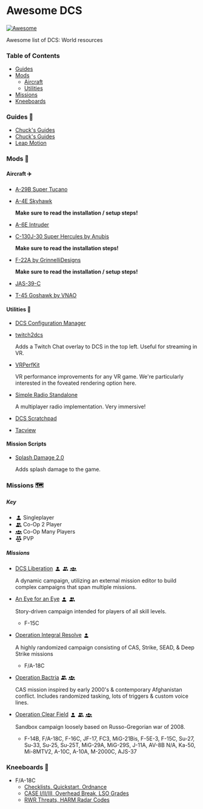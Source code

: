 # Awesome DCS

[![Awesome](https://awesome.re/badge.svg)](https://awesome.re)

Awesome list of DCS: World resources

### Table of Contents

-   [Guides](#guides-📄)
-   [Mods](#mods-🧩)
    -   [Aircraft](#aircraft-✈️)
    -   [Utilities](#utilities-🔧)
-   [Missions](#missions-🗺)
-   [Kneeboards](#kneeboards-📝)

### Guides 📄

-   [Chuck's Guides](https://www.mudspike.com/chucks-guides-dcs/)
-   [Chuck's Guides](https://www.mudspike.com/chucks-guides-dcs/)
-   [Leap Motion](https://forum.dcs.world/topic/285166-my-procedure-for-leap-motion-working-perfectly-in-dcs/#comment-4820137)

### Mods 🧩

#### Aircraft ✈️

-   [A-29B Super Tucano](https://github.com/luizrenault/a-29b-community)
-   [A-4E Skyhawk](https://github.com/heclak/community-a4e-c)

    **Make sure to read the installation / setup steps!**

-   [A-6E Intruder](https://github.com/CorsairCat/DCS-A-6E-Intruder)
-   [C-130J-30 Super Hercules by Anubis](https://forums.eagle.ru/topic/252075-dcs-super-hercules-mod-by-anubis/)

    **Make sure to read the installation steps!**

-   [F-22A by GrinnelliDesigns](https://fsoutlet.com/f22/)

    **Make sure to read the installation / setup steps!**

-   [JAS-39-C](https://github.com/whisky-actual/Community-JAS-39-C)
-   [T-45 Goshawk by VNAO](https://forums.eagle.ru/topic/203816-vnao-t-45-goshawk/)

#### Utilities 🔧

-   [DCS Configuration Manager](https://github.com/TheFitzZZ/DCS-Config-Manager)
-   [twitch2dcs](https://github.com/jeffboulanger/twitch2dcs)

    Adds a Twitch Chat overlay to DCS in the top left. Useful for streaming in VR.

-   [VRPerfKit](https://github.com/fholger/vrperfkit)

    VR performance improvements for any VR game. We're particularly interested in the foveated rendering option here.

-   [Simple Radio Standalone](http://dcssimpleradio.com/gettingstarted/)

    A multiplayer radio implementation. Very immersive!

-   [DCS Scratchpad](https://github.com/rkusa/dcs-scratchpad)
-   [Tacview](https://www.tacview.net/)

#### Mission Scripts

-   [Splash Damage 2.0](https://forum.dcs.world/topic/289290-splash-damage-20-script-make-explosions-better/)

    Adds splash damage to the game.

### Missions 🗺

##### Key

-   ![Solo](/assets/account.svg) Singleplayer
-   ![Co-Op 2 player](/assets/account-multiple.svg) Co-Op 2 Player
-   ![Co-Op Many](/assets/account-group.svg) Co-Op Many Players
-   ![PVP](/assets/account-switch-outline.svg) PVP

##### Missions

-   [DCS Liberation](https://github.com/dcs-liberation/dcs_liberation) ![solo](/assets/account.svg) ![2 player](/assets/account-multiple.svg) ![Co-Op Many](/assets/account-group.svg)

    A dynamic campaign, utilizing an external mission editor to build complex campaigns that span multiple missions.

-   [An Eye for an Eye](https://forum.dcs.world/topic/117887-an-eye-for-an-eye-v09-single-player2-player-for-f-15c) ![solo](/assets/account.svg) ![2 player](/assets/account-multiple.svg)

    Story-driven campaign intended for players of all skill levels.

    -   F-15C

-   [Operation Integral Resolve](https://www.digitalcombatsimulator.com/en/files/3309469/) ![solo](/assets/account.svg)

    A highly randomized campaign consisting of CAS, Strike, SEAD, & Deep Strike missions

    -   F/A-18C

-   [Operation Bactria](https://www.digitalcombatsimulator.com/en/files/201633/) ![2 player](/assets/account-multiple.svg) ![Co-Op Many](/assets/account-group.svg)

    CAS mission inspired by early 2000's & contemporary Afghanistan conflict. Includes randomized tasking, lots of triggers & custom voice lines.

-   [Operation Clear Field](https://www.digitalcombatsimulator.com/en/files/3306039/) ![solo](/assets/account.svg) ![2 player](/assets/account-multiple.svg) ![Co-Op Many](/assets/account-group.svg)

    Sandbox campaign loosely based on Russo-Gregorian war of 2008.

    -   F-14B, F/A-18C, F-16C, JF-17, FC3, MiG-21Bis, F-5E-3, F-15C, Su-27, Su-33, Su-25, Su-25T, MiG-29A, MiG-29S, J-11A, AV-8B N/A, Ka-50, Mi-8MTV2, A-10C, A-10A, M-2000C, AJS-37

### Kneeboards 📝

-   F/A-18C
    -   [Checklists, Quickstart, Ordnance](https://www.digitalcombatsimulator.com/en/files/3314313/)
    -   [CASE I/II/III, Overhead Break, LSO Grades](https://www.digitalcombatsimulator.com/en/files/3314314/)
    -   [RWR Threats, HARM Radar Codes](https://www.digitalcombatsimulator.com/en/files/3314315/)

<style>
    img {
        height: 1.2em;
        vertical-align: middle;
    }
</style>

